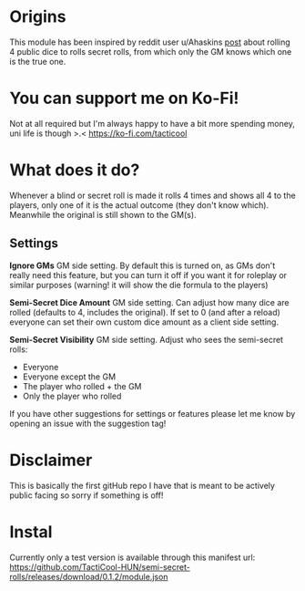 # Origins
This module has been inspired by reddit user u/Ahaskins [post](https://www.reddit.com/r/Pathfinder2e/comments/1230ox7/house_rule_alternative_to_secret_rolls_the/) about rolling 4 public dice to rolls secret rolls, from which only the GM knows which one is the true one.

# You can support me on Ko-Fi!
Not at all required but I'm always happy to have a bit more spending money, uni life is though >.<
https://ko-fi.com/tacticool

# What does it do?
Whenever a blind or secret roll is made it rolls 4 times and shows all 4 to the players, only one of it is the actual outcome (they don't know which). Meanwhile the original is still shown to the GM(s).

## Settings
**Ignore GMs**
GM side setting.
By default this is turned on, as GMs don't really need this feature, but you can turn it off if you want it for roleplay or similar purposes (warning! it will show the die formula to the players)

**Semi-Secret Dice Amount**
GM side setting.
Can adjust how many dice are rolled (defaults to 4, includes the original).
If set to 0 (and after a reload) everyone can set their own custom dice amount as a client side setting.

**Semi-Secret Visibility**
GM side setting.
Adjust who sees the semi-secret rolls:
- Everyone
- Everyone except the GM
- The player who rolled + the GM
- Only the player who rolled

If you have other suggestions for settings or features please let me know by opening an issue with the suggestion tag!

# Disclaimer
This is basically the first gitHub repo I have that is meant to be actively public facing so sorry if something is off!

# Instal
Currently only a test version is available through this manifest url: https://github.com/TactiCool-HUN/semi-secret-rolls/releases/download/0.1.2/module.json
